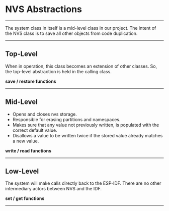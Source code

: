 # NVS Abstractions
___
The system class in itself is a mid-level class in our project.  The intent of the NVS class is to save all other objects from code duplication.  
___  
## Top-Level
When in operation, this class becomes an extension of other classes.  So, the top-level abstraction is held in the calling class.

**save / restore functions**
___  
## Mid-Level
* Opens and closes nvs storage.
* Responsible for erasing partitions and namespaces.
* Makes sure that any value not previously written, is populated with the correct default value.
* Disallows a value to be written twice if the stored value already matches a new value.

**write / read functions**
___  
## Low-Level
The system will make calls directly back to the ESP-IDF.  There are no other intermediary actors between NVS and the IDF.

**set / get functions**
___  